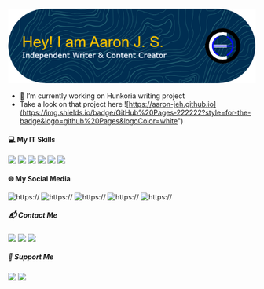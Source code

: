 <!-- ### Hello Wolrd! I'm Aaron 👋 -->
![Logo HEO](img/github-header-image.png)

- 🔭 I’m currently working on Hunkoria writing project
- Take a look on that project here ![https://aaron-jeh.github.io](https://img.shields.io/badge/GitHub%20Pages-222222?style=for-the-badge&logo=github%20Pages&logoColor=white") 

#### 💻 My IT Skills
<img src="https://img.shields.io/badge/HTML5-E34F26?style=for-the-badge&logo=html5&logoColor=white">
<img src="https://img.shields.io/badge/CSS3-1572B6?style=for-the-badge&logo=css3&logoColor=white">
<img src="https://img.shields.io/badge/PHP-777BB4?style=for-the-badge&logo=php&logoColor=white">
<img src="https://img.shields.io/badge/phpmyadmin-6C78AF?style=for-the-badge&logo=phpmyadmin&logoColor=white">
<img src="https://img.shields.io/badge/Microsoft_Word-2B579A?style=for-the-badge&logo=microsoft-word&logoColor=white">
<img src="https://img.shields.io/badge/Microsoft_Excel-217346?style=for-the-badge&logo=microsoft-excel&logoColor=white">
<!-- <img src=""> -->

#### 🌐 My Social Media
![https://](https://img.shields.io/badge/LinkedIn-0077B5?style=for-the-badge&logo=linkedin&logoColor=white")
![https://](https://img.shields.io/badge/Facebook-1877F2?style=for-the-badge&logo=facebook&logoColor=white)
![https://](https://img.shields.io/badge/Instagram-E4405F?style=for-the-badge&logo=instagram&logoColor=white")
![https://](https://img.shields.io/badge/TikTok-000000?style=for-the-badge&logo=tiktok&logoColor=white)
![https://](https://img.shields.io/badge/-Sololearn-3a464b?style=for-the-badge&logo=Sololearn&logoColor=white")

##### 📬 Contact Me
![](https://img.shields.io/badge/WhatsApp-25D366?style=for-the-badge&logo=WhatsApp&logoColor=white)
![](https://img.shields.io/badge/Discord-5865F2?style=for-the-badge&logo=discord&logoColor=white)
![](https://img.shields.io/badge/Gmail-D14836?style=for-the-badge&logo=gmail&logoColor=white)

##### 💖 Support Me
![](https://img.shields.io/badge/PayPal-00457C?style=for-the-badge&logo=paypal&logoColor=white)
![](https://img.shields.io/badge/Patreon-F96854?style=for-the-badge&logo=patreon&logoColor=white)
<!-- ![web-link](img-link) -->